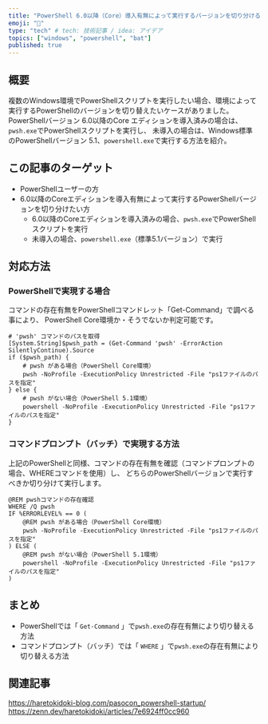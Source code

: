 ```yaml
---
title: "PowerShell 6.0以降（Core）導入有無によって実行するバージョンを切り分ける方法"
emoji: "🔘"
type: "tech" # tech: 技術記事 / idea: アイデア
topics: ["windows", "powershell", "bat"]
published: true
---
```

## 概要

複数のWindows環境でPowerShellスクリプトを実行したい場合、環境によって実行するPowerShellのバージョンを切り替えたいケースがありました。
PowerShellバージョン 6.0以降のCore エディションを導入済みの場合は、`pwsh.exe`でPowerShellスクリプトを実行し、
未導入の場合は、Windows標準のPowerShellバージョン 5.1、`powershell.exe`で実行する方法を紹介。

## この記事のターゲット

- PowerShellユーザーの方
- 6.0以降のCoreエディションを導入有無によって実行するPowerShellバージョンを切り分けたい方
    - 6.0以降のCoreエディションを導入済みの場合、`pwsh.exe`でPowerShellスクリプトを実行
    - 未導入の場合、`powershell.exe`（標準5.1バージョン）で実行

## 対応方法

### PowerShellで実現する場合

コマンドの存在有無をPowerShellコマンドレット「Get-Command」で調べる事により、
PowerShell Core環境か・そうでないか判定可能です。

```powershell:PowerShellで実現する場合
# 'pwsh' コマンドのパスを取得
[System.String]$pwsh_path = (Get-Command 'pwsh' -ErrorAction SilentlyContinue).Source
if ($pwsh_path) {
    # pwsh がある場合（PowerShell Core環境）
    pwsh -NoProfile -ExecutionPolicy Unrestricted -File "ps1ファイルのパスを指定"
} else {
    # pwsh がない場合（PowerShell 5.1環境）
    powershell -NoProfile -ExecutionPolicy Unrestricted -File "ps1ファイルのパスを指定"
}
```

### コマンドプロンプト（バッチ）で実現する方法

上記のPowerShellと同様、コマンドの存在有無を確認（コマンドプロンプトの場合、WHEREコマンドを使用）し、
どちらのPowerShellバージョンで実行すべきか切り分けて実行します。

```batch:コマンドプロンプト（バッチ）で実現する方法
@REM pwshコマンドの存在確認
WHERE /Q pwsh
IF %ERRORLEVEL% == 0 (
    @REM pwsh がある場合（PowerShell Core環境）
    pwsh -NoProfile -ExecutionPolicy Unrestricted -File "ps1ファイルのパスを指定"
) ELSE (
    @REM pwsh がない場合（PowerShell 5.1環境）
    powershell -NoProfile -ExecutionPolicy Unrestricted -File "ps1ファイルのパスを指定"
)
```

## まとめ

- PowerShellでは「 `Get-Command` 」で`pwsh.exe`の存在有無により切り替える方法
- コマンドプロンプト（バッチ）では「 `WHERE` 」で`pwsh.exe`の存在有無により切り替える方法

## 関連記事

https://haretokidoki-blog.com/pasocon_powershell-startup/
https://zenn.dev/haretokidoki/articles/7e6924ff0cc960
